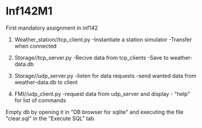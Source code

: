 # Inf142M1

First mandatory assignment in inf142

1. Weather_station//tcp_client.py
        -Instantiate a station simulator
        -Transfer when connected

2. Storage//tcp_server.py
        -Recive data from tcp_clients
        -Save to weather-data.db

3. Storage//udp_server.py
        -listen for data requests
        -send wanted data from weather-data.db to client

4. FMI//udp_client.py
        -request data from udp_server and display
        - "help" for list of commands
    
Empty db by opening it in "DB browser for sqlite" and executing the file "clear.sql" in the
"Execute SQL" tab
